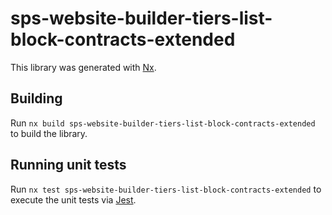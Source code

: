 # sps-website-builder-tiers-list-block-contracts-extended

This library was generated with [Nx](https://nx.dev).

## Building

Run `nx build sps-website-builder-tiers-list-block-contracts-extended` to build the library.

## Running unit tests

Run `nx test sps-website-builder-tiers-list-block-contracts-extended` to execute the unit tests via [Jest](https://jestjs.io).
